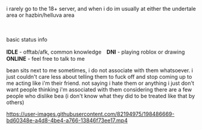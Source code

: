 i rarely go to the 18+ server, and when i do im usually at  either the undertale area or hazbin/helluva area


　
 
basic status info

**IDLE** - offtab/afk, common knowledge　**DNI** - playing roblox or drawing　**ONLINE** - feel free to talk to me

bean sits next to me sometimes, i do not associate with them whatsoever. i just couldn't care less about telling them to fuck off and stop coming up to me acting like i'm their friend. not saying i hate them or anything i just don't want people thinking i'm associated with them considering there are a few people who dislike bea (i don't know what they did to be treated like that by others)

 
 


https://user-images.githubusercontent.com/82194975/198486669-bd60348e-a4d8-4be4-a766-13846f73ee17.mp4

